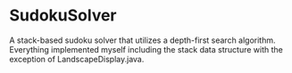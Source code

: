 # SudokuSolver
A stack-based sudoku solver that utilizes a depth-first search algorithm. Everything implemented myself including the stack data structure with the exception of LandscapeDisplay.java.
